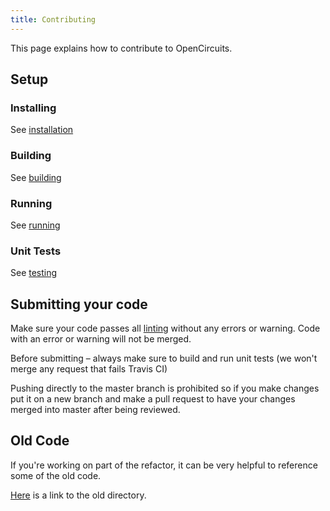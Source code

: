 ```yaml
---
title: Contributing
---
```


This page explains how to contribute to OpenCircuits.


## Setup

### Installing

See [installation](./Installation)

### Building

See [building](./Running#backend)

### Running

See [running](./Running#frontend)

### Unit Tests

See [testing](./Running#testing)


## Submitting your code

Make sure your code passes all [linting](./Running#linting) without any errors or warning. Code with an error or warning will not be merged.

Before submitting – always make sure to build and run unit tests (we won't merge any request that fails Travis CI)

Pushing directly to the master branch is prohibited so if you make changes put it on a new branch and make a pull request to have your changes merged into master after being reviewed.

## Old Code

If you're working on part of the refactor, it can be very helpful to reference some of the old code.

[Here](https://github.com/OpenCircuits/OpenCircuits/tree/ac87b95e083cacec5dd83c10526e6ac7d03ff253/old_site) is a link to the old directory.

